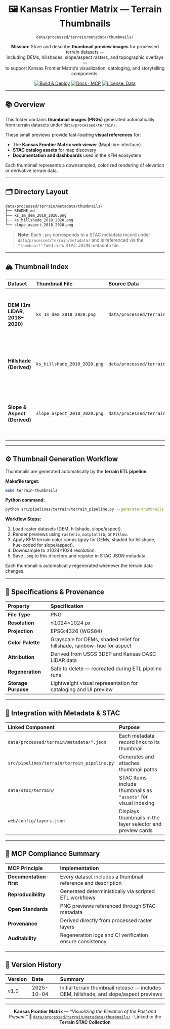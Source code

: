 <div align="center">

# 🖼️ Kansas Frontier Matrix — Terrain Thumbnails  
`data/processed/terrain/metadata/thumbnails/`

**Mission:** Store and describe **thumbnail preview images** for processed terrain datasets —  
including DEMs, hillshades, slope/aspect rasters, and topographic overlays —  
to support Kansas Frontier Matrix’s visualization, cataloging, and storytelling components.

[![Build & Deploy](https://github.com/bartytime4life/Kansas-Frontier-Matrix/actions/workflows/site.yml/badge.svg)](../../../../.github/workflows/site.yml)
[![Docs · MCP](https://img.shields.io/badge/Docs-MCP-blue)](../../../../docs/)
[![License: Data](https://img.shields.io/badge/License-CC--BY%204.0-green)](../../../../LICENSE)

</div>

---

## 📚 Overview

This folder contains **thumbnail images (PNGs)** generated automatically  
from terrain datasets under `data/processed/terrain/`.  

These small previews provide fast-loading **visual references** for:
- The **Kansas Frontier Matrix web viewer** (MapLibre interface)  
- **STAC catalog assets** for map discovery  
- **Documentation and dashboards** used in the KFM ecosystem  

Each thumbnail represents a downsampled, colorized rendering of elevation or derivative terrain data.

---

## 🗂️ Directory Layout

```bash
data/processed/terrain/metadata/thumbnails/
├── README.md
├── ks_1m_dem_2018_2020.png
├── ks_hillshade_2018_2020.png
└── slope_aspect_2018_2020.png
````

> **Note:**
> Each `.png` corresponds to a STAC metadata record under
> `data/processed/terrain/metadata/` and is referenced via the `"thumbnail"` field
> in its STAC JSON metadata file.

---

## 🏔️ Thumbnail Index

| Dataset                       | Thumbnail File               | Source Data                                         | Description                                                                 |
| :---------------------------- | :--------------------------- | :-------------------------------------------------- | :-------------------------------------------------------------------------- |
| **DEM (1m LiDAR, 2018–2020)** | `ks_1m_dem_2018_2020.png`    | `data/processed/terrain/ks_1m_dem_2018_2020.tif`    | Elevation preview rendered in grayscale gradient showing Kansas topography. |
| **Hillshade (Derived)**       | `ks_hillshade_2018_2020.png` | `data/processed/terrain/ks_hillshade_2018_2020.tif` | Shaded-relief visualization emphasizing elevation and slope variation.      |
| **Slope & Aspect (Derived)**  | `slope_aspect_2018_2020.png` | `data/processed/terrain/slope_aspect_2018_2020.tif` | Colorized visualization showing slope steepness and directional aspect.     |

---

## ⚙️ Thumbnail Generation Workflow

Thumbnails are generated automatically by the **terrain ETL pipeline**.

**Makefile target:**

```bash
make terrain-thumbnails
```

**Python command:**

```bash
python src/pipelines/terrain/terrain_pipeline.py --generate-thumbnails
```

**Workflow Steps:**

1. Load raster datasets (DEM, hillshade, slope/aspect).
2. Render previews using `rasterio`, `matplotlib`, or `Pillow`.
3. Apply KFM terrain color ramps (gray for DEMs, shaded for hillshade, hue-coded for slope/aspect).
4. Downsample to ≤1024×1024 resolution.
5. Save `.png` to this directory and register in STAC JSON metadata.

Each thumbnail is automatically regenerated whenever the terrain data changes.

---

## 🧮 Specifications & Provenance

| Property            | Specification                                                           |
| :------------------ | :---------------------------------------------------------------------- |
| **File Type**       | PNG                                                                     |
| **Resolution**      | ≤1024×1024 px                                                           |
| **Projection**      | EPSG:4326 (WGS84)                                                       |
| **Color Palette**   | Grayscale for DEMs, shaded relief for hillshade, rainbow-hue for aspect |
| **Attribution**     | Derived from USGS 3DEP and Kansas DASC LiDAR data                       |
| **Regeneration**    | Safe to delete — recreated during ETL pipeline runs                     |
| **Storage Purpose** | Lightweight visual representation for cataloging and UI preview         |

---

## 🧩 Integration with Metadata & STAC

| Linked Component                            | Purpose                                                         |
| :------------------------------------------ | :-------------------------------------------------------------- |
| `data/processed/terrain/metadata/*.json`    | Each metadata record links to its thumbnail                     |
| `src/pipelines/terrain/terrain_pipeline.py` | Generates and attaches thumbnail paths                          |
| `data/stac/terrain/`                        | STAC Items include thumbnails as `"assets"` for visual indexing |
| `web/config/layers.json`                    | Displays thumbnails in the layer selector and preview cards     |

---

## 🧠 MCP Compliance Summary

| MCP Principle           | Implementation                                               |
| :---------------------- | :----------------------------------------------------------- |
| **Documentation-first** | Every dataset includes a thumbnail reference and description |
| **Reproducibility**     | Generated deterministically via scripted ETL workflows       |
| **Open Standards**      | PNG previews referenced through STAC metadata                |
| **Provenance**          | Derived directly from processed raster layers                |
| **Auditability**        | Regeneration logs and CI verification ensure consistency     |

---

## 📅 Version History

| Version | Date       | Summary                                                                                |
| :------ | :--------- | :------------------------------------------------------------------------------------- |
| v1.0    | 2025-10-04 | Initial terrain thumbnail release — includes DEM, hillshade, and slope/aspect previews |

---

<div align="center">

**Kansas Frontier Matrix** — *“Visualizing the Elevation of the Past and Present.”*
📍 [`data/processed/terrain/metadata/thumbnails/`](.) · Linked to the **Terrain STAC Collection**

</div>
